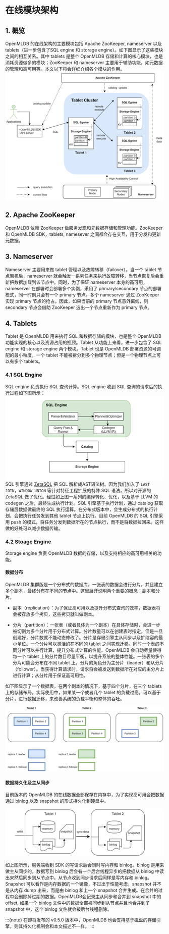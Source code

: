 # 在线模块架构

## 1. 概览

OpenMLDB 的在线架构的主要模块包括 Apache ZooKeeper, nameserver 以及 tablets（进一步包含了SQL engine 和 storage engine）。如下图显示了这些模块之间的相互关系。其中 tablets 是整个 OpenMLDB 存储和计算的核心模块，也是消耗资源做多的模块；ZooKeeper 和 nameserver 主要用于辅助功能，如元数据的管理和高可用等。本文以下将会详细介绍各个模块的作用。
![image-20220316160612968](images/architecture.png)


## 2. Apache ZooKeeper
OpenMLDB 依赖 ZooKeeper 做服务发现和元数据存储和管理功能。ZooKeeper 和 OpenMLDB SDK，tablets, namesever 之间都会存在交互，用于分发和更新元数据。

## 3. Nameserver
Nameserver 主要用来做 tablet 管理以及故障转移（failover）。当一个 tablet 节点宕机后，nameserver 就会触发一系列任务来执行故障转移，当节点恢复后会重新把数据加载到该节点中。同时，为了保证 nameserver 本身的高可用，nameserver 在部署时会部署多个实例，采用了 primary/secondary 节点的部署模式，同一时刻只会有一个 primary 节点。多个 nameserver 通过 ZooKeeper 实现 primary 节点的抢占。因此，如果当前的 primary 节点意外离线，则 secondary 节点会借助 ZooKeeper 选出一个节点重新作为 primary 节点。

## 4. Tablets
Tablet 是 OpenMLDB 用来执行 SQL 和数据存储的模块，也是整个 OpenMLDB 功能实现的核心以及资源占用的瓶颈。Tablet 从功能上来看，进一步包含了 SQL engine 和 storage engine 两个模块。Tablet 也是 OpenMLDB 部署资源的可调配的最小粒度，一个 tablet 不能被拆分到多个物理节点；但是一个物理节点上可以有多个 tablets。
### 4.1 SQL Engine
SQL engine 负责执行 SQL 查询计算。SQL engine 收到 SQL 查询的请求后的执行过程如下图所示：
![img](images/sql_engine.png)
SQL 引擎通过 [ZetaSQL](https://github.com/4paradigm/zetasql) 把 SQL 解析成AST语法树。因为我们加入了 `LAST JOIN`，`WINDOW UNION` 等针对特征工程扩展的特殊 SQL 语法，所以对开源的 ZetaSQL 做了优化。经过如上图一系列的编译转化、优化，以及基于 LLVM 的 codegen 之后，最终生成执行计划。SQL 引擎基于执行计划，通过 catalog 获取存储层数据做最终的 SQL 执行运算。在分布式版本中，会生成分布式的执行计划，会把执行任务发到其他 tablet 节点上执行。目前 OpenMLDB 的 SQL 引擎采用 push 的模式，将任务分发到数据所在的节点执行，而不是将数据拉回来。这样做的好处可以减少数据传输。

### 4.2 Stoage Engine

Storage engine 负责 OpenMLDB 数据的存储，以及支持相应的高可用相关的功能。

#### 数据分布
OpenMLDB 集群版是一个分布式的数据库，一张表的数据会进行分片，并且建立多个副本，最终分布在不同的节点中。这里展开说明两个重要的概念：副本和分片。

- 副本（replication）：为了保证高可用以及提升分布式查询的效率，数据表将会被存放多个拷贝，这些拷贝就叫做副本。

- 分片（partition）：一张表（或者具体为一个副本）在具体存储时，会进一步被切割为多个分片用于分布式计算。分片数量可以在创建表时指定，但是一旦创建好，分片数就不能动态修改了。分片是存储引擎主从同步以及扩缩容的最小单位。一个分片可以灵活的在不同的 tablet 之间实现迁移。同时一个表的不同分片可以并行计算，提升分布式计算的性能。OpenMLDB 会自动尽量使得每一个 tablet 上的分片数目尽量平衡，以提升系统的整体性能。一张表的多个分片可能会分布在不同 tablet 上，分片的角色分为主分片（leader）和从分片（follower）。当获得计算请求时，请求将会被发送到数据所在对应的主分片上进行计算；从分片用于保证高可用性。

如下图显示了一个数据表，在两个副本的情况下，基于四个分片，在三个 tablets 上的存储布局。实际使用中，如果某一个或者几个 tablet 的负载过高，可以基于分片，进行数据迁移，来改善系统的负载平衡和整体的吞吐。

![image-20220317150559595](images/table_partition.png)

#### 数据持久化及主从同步
目前版本的 OpenMLDB 的在线数据全部保存在内存中，为了实现高可用会把数据通过 binlog 以及 snapshot 的形式持久化到硬盘中。

![image-20220317152718586](images/binlog_snapshot.png)

如上图所示，服务端收到 SDK 的写请求后会同时写内存和 binlog。binlog 是用来做主从同步的，数据写到 binlog 后会有一个后台线程异步的把数据从 binlog 中读出来然后同步到从节点中。从节点收到同步请求后同样是写内存和 binlog。Snapshot 可以看作是内存数据的一个镜像，不过出于性能考虑，snapshot 并不是从内存 dump 出来，而是由 binlog 和上一个 snapshot 合并生成。在合并的过程中会删除掉过期的数据。OpenMLDB会记录主从同步和合并到 snapshot 中的 offset, 如果一个 binlog 文件中的数据全部被同步到从节点并且也合并到了 snapshot 中，这个 binlog 文件就会被后台线程删除。

:::{note}
在即将发布的 v0.5.0 版本中，OpenMLDB 也会支持基于磁盘的存储引擎，则其持久化机制会和本文描述不一样。
:::
